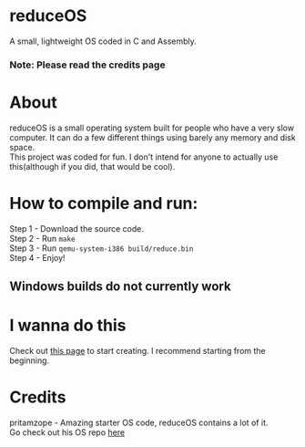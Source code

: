 # reduceOS
A small, lightweight OS coded in C and Assembly.

### Note: Please read the credits page

# About
reduceOS is a small operating system built for people who have a very slow computer. It can do a few different things using barely any memory and disk space. \
This project was coded for fun. I don't intend for anyone to actually use this(although if you did, that would be cool).


# How to compile and run:
Step 1 - Download the source code.\
Step 2 - Run `make`\
Step 3 - Run `qemu-system-i386 build/reduce.bin`\
Step 4 - Enjoy!

## Windows builds do not currently work

# I wanna do this
Check out [this page](osdev.org) to start creating. I recommend starting from the beginning.


# Credits
pritamzope - Amazing starter OS code, reduceOS contains a lot of it.\
Go check out his OS repo [here](github.com/pritamzope/OS)

